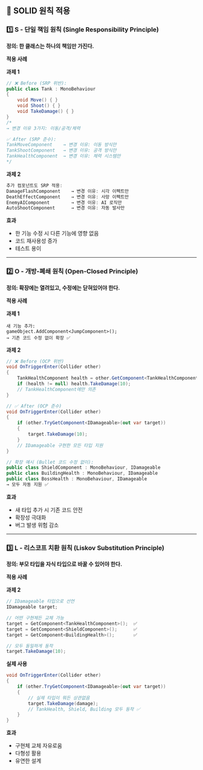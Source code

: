 ## 📌 SOLID 원칙 적용

### 1️⃣ S - 단일 책임 원칙 (Single Responsibility Principle)

**정의: 한 클래스는 하나의 책임만 가진다.**

**적용 사례**

**과제 1**
```csharp
// ❌ Before (SRP 위반):
public class Tank : MonoBehaviour
{
    void Move() { }
    void Shoot() { }
    void TakeDamage() { }
}
/*
→ 변경 이유 3가지: 이동/공격/체력

✅ After (SRP 준수):
TankMoveComponent    → 변경 이유: 이동 방식만
TankShootComponent   → 변경 이유: 공격 방식만
TankHealthComponent  → 변경 이유: 체력 시스템만
*/
```

**과제 2**
```csharp
추가 컴포넌트도 SRP 적용:
DamageFlashComponent    → 변경 이유: 시각 이펙트만
DeathEffectComponent    → 변경 이유: 사망 이펙트만
EnemyAIComponent        → 변경 이유: AI 로직만
AutoShootComponent      → 변경 이유: 자동 발사만
```

**효과**
- 한 기능 수정 시 다른 기능에 영향 없음
- 코드 재사용성 증가
- 테스트 용이

---

### 2️⃣ O - 개방-폐쇄 원칙 (Open-Closed Principle)

**정의: 확장에는 열려있고, 수정에는 닫혀있어야 한다.**

**적용 사례**

**과제 1**
```
새 기능 추가:
gameObject.AddComponent<JumpComponent>();
→ 기존 코드 수정 없이 확장 ✅
```

**과제 2**
```csharp
// ❌ Before (OCP 위반)
void OnTriggerEnter(Collider other)
{
    TankHealthComponent health = other.GetComponent<TankHealthComponent>();
    if (health != null) health.TakeDamage(10);
    // TankHealthComponent에만 의존
}

// ✅ After (OCP 준수)
void OnTriggerEnter(Collider other)
{
    if (other.TryGetComponent<IDamageable>(out var target))
    {
        target.TakeDamage(10);
    }
    // IDamageable 구현한 모든 타입 지원
}

// 확장 예시 (Bullet 코드 수정 없이):
public class ShieldComponent : MonoBehaviour, IDamageable
public class BuildingHealth : MonoBehaviour, IDamageable
public class BossHealth : MonoBehaviour, IDamageable
→ 모두 자동 지원 ✅
```

**효과**
- 새 타입 추가 시 기존 코드 안전
- 확장성 극대화
- 버그 발생 위험 감소

---

### 3️⃣ L - 리스코프 치환 원칙 (Liskov Substitution Principle)

**정의: 부모 타입을 자식 타입으로 바꿀 수 있어야 한다.**

**적용 사례**

**과제 2**
```csharp
// IDamageable 타입으로 선언
IDamageable target;

// 어떤 구현체든 교체 가능
target = GetComponent<TankHealthComponent>();  ✅
target = GetComponent<ShieldComponent>();      ✅
target = GetComponent<BuildingHealth>();       ✅

// 모두 동일하게 동작
target.TakeDamage(10);
```

**실제 사용**
```csharp
void OnTriggerEnter(Collider other)
{
    if (other.TryGetComponent<IDamageable>(out var target))
    {
        // 실제 타입이 뭐든 상관없음
        target.TakeDamage(damage);
        // TankHealth, Shield, Building 모두 동작 ✅
    }
}
```

**효과**
- 구현체 교체 자유로움
- 다형성 활용
- 유연한 설계
